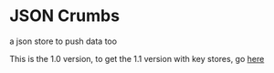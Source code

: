 # JSON Crumbs
a json store to push data too

This is the 1.0 version, to get the 1.1 version with key stores, go [here](https://github.com/imagineeeinc/json-crumbs/)

